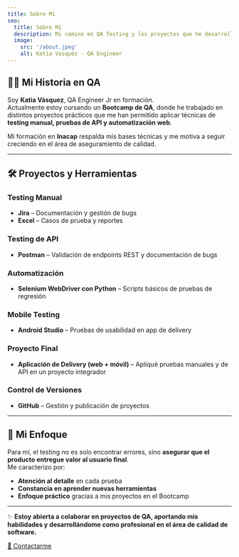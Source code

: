 ```yaml
---
title: Sobre Mí
seo:
  title: Sobre Mí
  description: Mi camino en QA Testing y los proyectos que he desarrollado.
  image:
    src: '/about.jpeg'
    alt: Katia Vasquez - QA Engineer
---
```


## 👩‍💻 Mi Historia en QA

Soy **Katia Vásquez**, QA Engineer Jr en formación.  
Actualmente estoy cursando un **Bootcamp de QA**, donde he trabajado en distintos proyectos prácticos que me han permitido aplicar técnicas de **testing manual, pruebas de API y automatización web**.  

Mi formación en **Inacap** respalda mis bases técnicas y me motiva a seguir creciendo en el área de aseguramiento de calidad.

---

## 🛠 Proyectos y Herramientas

### Testing Manual
- **Jira** – Documentación y gestión de bugs  
- **Excel** – Casos de prueba y reportes  

### Testing de API
- **Postman** – Validación de endpoints REST y documentación de bugs  

### Automatización
- **Selenium WebDriver con Python** – Scripts básicos de pruebas de regresión  

### Mobile Testing
- **Android Studio** – Pruebas de usabilidad en app de delivery  

### Proyecto Final
- **Aplicación de Delivery (web + móvil)** – Apliqué pruebas manuales y de API en un proyecto integrador  

### Control de Versiones
- **GitHub** – Gestión y publicación de proyectos  

---

## 🎯 Mi Enfoque

Para mí, el testing no es solo encontrar errores, sino **asegurar que el producto entregue valor al usuario final**.  
Me caracterizo por:  
- **Atención al detalle** en cada prueba  
- **Constancia en aprender nuevas herramientas**  
- **Enfoque práctico** gracias a mis proyectos en el Bootcamp  

---

✨ **Estoy abierta a colaborar en proyectos de QA, aportando mis habilidades y desarrollándome como profesional en el área de calidad de software.**  

[📩 Contactarme](mailto:katiayvasquezm@gmail.com)